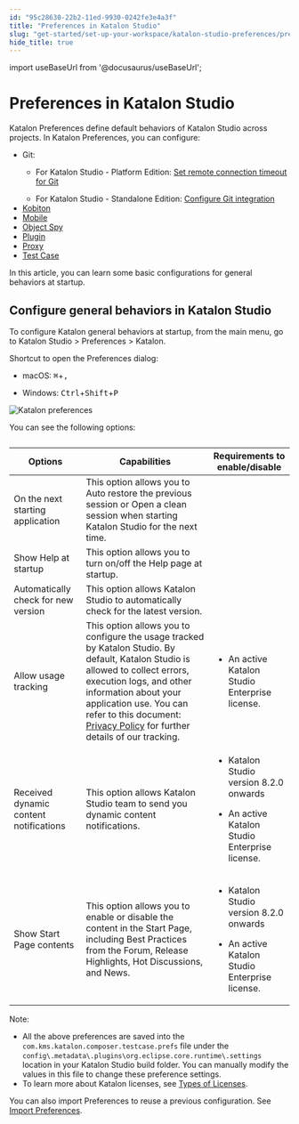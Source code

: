 ```yaml
---
id: "95c28630-22b2-11ed-9930-0242fe3e4a3f"
title: "Preferences in Katalon Studio"
slug: "get-started/set-up-your-workspace/katalon-studio-preferences/preferences-in-katalon-studio"
hide_title: true
---
```

import useBaseUrl from '@docusaurus/useBaseUrl';


# <a id="id" class="anchor_top_offset"/><a id="ariaid-title1" class="anchor_top_offset"/> Preferences in <span xmlns="http://www.w3.org/1999/xhtml" className="ph">Katalon Studio</span> 

<p xmlns="http://www.w3.org/1999/xhtml" className="p"><span className="ph uicontrol">Katalon Preferences</span> define default behaviors of <span className="ph">Katalon Studio</span>   across projects. In <span className="ph uicontrol">Katalon Preferences</span>, you can configure:</p> 
<ul xmlns="http://www.w3.org/1999/xhtml" className="ul"><li className="li">     Git:<ul className="ul"><li className="li"><p className="p">For Katalon Studio - Platform Edition: <a className="xref" href="/author/manage-projects/project-settings/git-integration/git-integration-in-katalon-studio---platform-edition#task-6174">Set remote connection timeout for Git</a></p></li><li className="li">For Katalon Studio - Standalone Edition: <a className="xref" href="/author/manage-projects/project-settings/git-integration/git-integration-in-katalon-studio---standalone-edition#id_2">Configure Git integration</a></li></ul></li><li className="li">     <a className="xref" href="/execute/cloud-based-test-execution/integration-with-other-vendors-for-cloud-execution/kobiton-integration/kobiton-integration-with-katalon-studio#id_1">Kobiton</a>   </li><li className="li">     <a className="xref" href="/get-started/set-up-your-workspace/katalon-studio-preferences/mobile-preferences-in-katalon-studio">Mobile</a>   </li><li className="li">     <a className="xref" href="/get-started/set-up-your-workspace/katalon-studio-preferences/object-spy-preferences-in-katalon-studio">Object       Spy</a>   </li><li className="li">     <a className="xref" href="/plugins-and-add-ons/katalon-store/katalon-studio-plugins/using-katalon-store-plugins">Plugin</a>   </li><li className="li">     <a className="xref" href="/get-started/set-up-your-workspace/katalon-studio-preferences/set-proxy-preferences-in-katalon-studio">Proxy</a>   </li><li className="li">     <a className="xref" href="/get-started/set-up-your-workspace/katalon-studio-preferences/test-case-preferences-in-katalon-studio">Test       Case</a>   </li></ul> 
<p xmlns="http://www.w3.org/1999/xhtml" className="p">In this article, you can learn some basic configurations for   general behaviors at startup.</p> 

## <a id="id_1" class="anchor_top_offset"/>Configure general behaviors in <span xmlns="http://www.w3.org/1999/xhtml" className="ph">Katalon Studio</span> 

<p xmlns="http://www.w3.org/1999/xhtml" className="p">To configure Katalon general behaviors at startup, from the main menu, go to <span className="ph uicontrol">Katalon Studio</span> &gt; <span className="ph uicontrol">Preferences</span> &gt; <span className="ph uicontrol">Katalon</span>.</p> 
<p xmlns="http://www.w3.org/1999/xhtml" className="p">Shortcut to open the <span className="ph uicontrol">Preferences</span> dialog:</p> 
<ul xmlns="http://www.w3.org/1999/xhtml" className="ul"><li className="li">     <p className="p"><span className="ph uicontrol">macOS</span>: <kbd className="ph userinput">⌘</kbd>+<kbd className="ph userinput">,</kbd></p>   </li><li className="li">     <p className="p"><span className="ph uicontrol">Windows</span>: <kbd className="ph userinput">Ctrl</kbd>+<kbd className="ph userinput">Shift</kbd>+<kbd className="ph userinput">P</kbd></p>   </li></ul> 
<p xmlns="http://www.w3.org/1999/xhtml" className="p"><img className="image" width={600} src={useBaseUrl("/95c51e40-22b2-11ed-9930-0242fe3e4a3f.png")} alt="Katalon preferences" /> </p> 
<p xmlns="http://www.w3.org/1999/xhtml" className="p">You can see the following options:</p> 
<table xmlns="http://www.w3.org/1999/xhtml" className="table"><caption /><colgroup><col /><col /><col /></colgroup><thead className="thead"><tr className><th className="entry anchor_top_offset" id="id_1__entry__1">Options</th><th className="entry anchor_top_offset" id="id_1__entry__2">Capabilities</th><th className="entry anchor_top_offset" id="id_1__entry__3">Requirements to enable/disable</th></tr></thead><tbody className="tbody"><tr className><td className="entry" headers="id_1__entry__1 id_1__entry__2 id_1__entry__3 ">On the next starting application</td><td className="entry" headers="id_1__entry__1 id_1__entry__2 id_1__entry__3 ">This option allows you to <span className="ph uicontrol">Auto restore the previous session</span> or <span className="ph uicontrol">Open a clean session</span> when starting <span className="ph">Katalon Studio</span> for the next time.</td><td className="entry" headers="id_1__entry__1 id_1__entry__2 id_1__entry__3 " /></tr><tr className><td className="entry" headers="id_1__entry__1 id_1__entry__2 id_1__entry__3 ">Show Help at startup</td><td className="entry" headers="id_1__entry__1 id_1__entry__2 id_1__entry__3 ">This option allows you to turn on/off the <span className="ph uicontrol">Help</span> page at startup.</td><td className="entry" headers="id_1__entry__1 id_1__entry__2 id_1__entry__3 " /></tr><tr className><td className="entry" headers="id_1__entry__1 id_1__entry__2 id_1__entry__3 ">Automatically check for new version</td><td className="entry" headers="id_1__entry__1 id_1__entry__2 id_1__entry__3 ">This option allows <span className="ph">Katalon Studio</span> to automatically check for the latest version.</td><td className="entry" headers="id_1__entry__1 id_1__entry__2 id_1__entry__3 " /></tr><tr className><td className="entry" headers="id_1__entry__1 id_1__entry__2 id_1__entry__3 ">Allow usage tracking</td><td className="entry" headers="id_1__entry__1 id_1__entry__2 id_1__entry__3 ">This option allows you to configure the usage tracked by <span className="ph">Katalon Studio</span>. By default, <span className="ph">Katalon Studio</span> is allowed to collect errors, execution logs, and other information about your application use. You can refer to this document: <a className="xref j-external-link" href="https://www.katalon.com/terms/katalon/privacy-policy/" target="_blank">Privacy Policy</a> for further details of our tracking.</td><td className="entry" headers="id_1__entry__1 id_1__entry__2 id_1__entry__3 ">         <ul className="ul"><li className="li">             <p className="p">An active Katalon Studio Enterprise license.</p>           </li></ul>       </td></tr><tr className><td className="entry" headers="id_1__entry__1 id_1__entry__2 id_1__entry__3 ">Received dynamic content notifications</td><td className="entry" headers="id_1__entry__1 id_1__entry__2 id_1__entry__3 ">This option allows <span className="ph">Katalon Studio</span> team to send you dynamic content notifications.</td><td className="entry" headers="id_1__entry__1 id_1__entry__2 id_1__entry__3 ">         <ul className="ul"><li className="li">             <p className="p"><span className="ph">Katalon Studio</span> version 8.2.0 onwards</p>           </li><li className="li">             <p className="p">An active Katalon Studio Enterprise license.</p>           </li></ul>       </td></tr><tr className><td className="entry" headers="id_1__entry__1 id_1__entry__2 id_1__entry__3 ">Show Start Page contents</td><td className="entry" headers="id_1__entry__1 id_1__entry__2 id_1__entry__3 ">This option allows you to enable or disable the content in the Start Page, including Best Practices from the Forum, Release Highlights, Hot Discussions, and News.</td><td className="entry" headers="id_1__entry__1 id_1__entry__2 id_1__entry__3 ">         <ul className="ul"><li className="li">             <p className="p"><span className="ph">Katalon Studio</span> version 8.2.0 onwards</p>           </li><li className="li">             <p className="p">An active Katalon Studio Enterprise license.</p>           </li></ul>       </td></tr></tbody></table> 
<div xmlns="http://www.w3.org/1999/xhtml" className="note note note_note"><span className="note__title">Note:</span> 
  <ul className="ul"><li className="li">All the above preferences are saved into the <code className="ph codeph">com.kms.katalon.composer.testcase.prefs</code> file under the <code className="ph codeph">config\.metadata\.plugins\org.eclipse.core.runtime\.settings</code> location in your Katalon Studio build folder. You can manually modify the values in this file to change these preference settings.</li><li className="li">To learn more about Katalon licenses, see <a className="xref" href="/administer/katalon-studio-enterprise-and-katalon-runtime-engine-license/license-overview">Types of Licenses</a>.</li></ul>
</div>
<p xmlns="http://www.w3.org/1999/xhtml" className="p">You can also import Preferences to reuse a previous configuration. See <a className="xref" href="/get-started/set-up-your-workspace/katalon-studio-preferences/import-preferences-to-katalon-studio">Import Preferences</a>.</p> 
